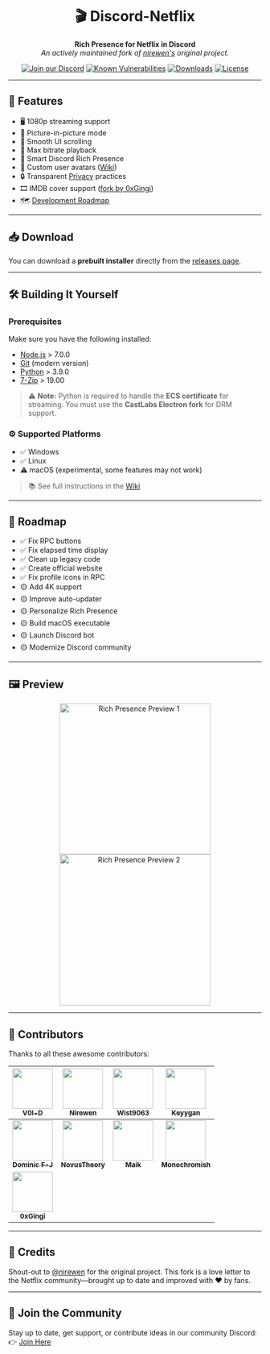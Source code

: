 <div align="center">

# 🎬 Discord-Netflix  
**Rich Presence for Netflix in Discord**  
_An actively maintained fork of [nirewen's](https://github.com/nirewen) original project._

[![Join our Discord](https://img.shields.io/discord/868546947953356860?color=5865F2&logo=discord&logoColor=white)](https://discord.gg/kbf8EjpxbU)
[![Known Vulnerabilities](https://snyk.io/test/github/Terroriser1/Discord-Netflix/badge.svg)](https://snyk.io/test/github/Terroriser1/Discord-Netflix)
[![Downloads](https://img.shields.io/github/downloads/Terroriser1/Discord-Netflix/total?color=green&logo=github)](https://github.com/Terroriser1/Discord-Netflix/releases)
[![License](https://img.shields.io/github/license/Terroriser1/Discord-Netflix?color=blue)](LICENSE)

</div>

---

## 🌟 Features

- 🖥️ 1080p streaming support  
- 📌 Picture-in-picture mode  
- 🧭 Smooth UI scrolling  
- 🎵 Max bitrate playback  
- 🧠 Smart Discord Rich Presence  
- 👤 Custom user avatars ([Wiki](https://github.com/Terroriser1/Discord-Netflix/wiki/Avatars))  
- 🔒 Transparent [Privacy](https://github.com/Terroriser1/Discord-Netflix/wiki/Privacy) practices  
- 🎞️ IMDB cover support ([fork by 0xGingi](https://github.com/0xGingi/Discord-Netflix/tree/IMDB-Cover))  
- 🗺️ [Development Roadmap](https://github.com/Terroriser1/Discord-Netflix/wiki/Roadmap)

---

## 📥 Download

You can download a **prebuilt installer** directly from the [releases page](https://github.com/Terroriser1/Discord-Netflix/releases).

---

## 🛠️ Building It Yourself

### Prerequisites

Make sure you have the following installed:

- [Node.js](https://nodejs.org/en/) > 7.0.0  
- [Git](https://git-scm.com/) (modern version)  
- [Python](https://www.python.org/downloads/) > 3.9.0  
- [7-Zip](https://www.7-zip.org/) > 19.00  

> ⚠️ **Note:** Python is required to handle the **ECS certificate** for streaming. You must use the **CastLabs Electron fork** for DRM support.

### ⚙️ Supported Platforms

- ✅ Windows  
- ✅ Linux  
- ⚠️ macOS (experimental, some features may not work)

> 📚 See full instructions in the [Wiki](https://github.com/Terroriser1/Discord-Netflix/wiki)

---

## 🚧 Roadmap

- ✅ Fix RPC buttons  
- ✅ Fix elapsed time display  
- ✅ Clean up legacy code  
- ✅ Create official website  
- ✅ Fix profile icons in RPC  
- 🟡 Add 4K support  
- 🟡 Improve auto-updater  
- 🟡 Personalize Rich Presence  
- 🟡 Build macOS executable  
- 🟡 Launch Discord bot  
- 🟡 Modernize Discord community

---

## 🖼️ Preview

<div align="center">
  <img src="https://github.com/user-attachments/assets/f26c88b4-d5a0-479b-b515-62b135a77f20" width="300px" alt="Rich Presence Preview 1"/>
  <img src="https://github.com/user-attachments/assets/14747a3b-5409-4c7e-9009-2c499ed1080b" width="300px" alt="Rich Presence Preview 2"/>
</div>


---

## 👥 Contributors

Thanks to all these awesome contributors:

<!-- ALL-CONTRIBUTORS-LIST:START -->
| [<img src="https://avatars.githubusercontent.com/u/35117713?v=4" width="80px;"/><br /><sub><b>V0l-D</b></sub>](https://github.com/V0l-D) | [<img src="https://avatars1.githubusercontent.com/u/8761479?v=4" width="80px;"/><br /><sub><b>Nirewen</b></sub>](https://github.com/nirewen) | [<img src="https://avatars0.githubusercontent.com/u/22089269?v=4" width="80px;"/><br /><sub><b>Wist9063</b></sub>](https://hexaplexsoftware.ga/) | [<img src="https://avatars1.githubusercontent.com/u/27071605?v=4" width="80px;"/><br /><sub><b>Keyygan</b></sub>](https://keyygan.me) |
| :---: | :---: | :---: | :---: |
| [<img src="https://avatars2.githubusercontent.com/u/13137236?v=4" width="80px;"/><br /><sub><b>Dominic F-J</b></sub>](https://github.com/dmfj) | [<img src="https://avatars0.githubusercontent.com/u/3434404?v=4" width="80px;"/><br /><sub><b>NovusTheory</b></sub>](https://modulobot.xyz) | [<img src="https://user-images.githubusercontent.com/35117713/127240008-c7bd7448-87e6-426d-a6f5-7bd64a0b7033.jpg" width="80px"/><br /><sub><b>Maik</b></sub>](#) | [<img src="https://avatars.githubusercontent.com/u/79590499?v=4" width="80px"/><br /><sub><b>Monochromish</b></sub>](https://github.com/Monochromish) |
| [<img src="https://avatars.githubusercontent.com/u/104647854?v=4" width="80px;"/><br /><sub><b>0xGingi</b></sub>](https://github.com/0xGingi) |
<!-- ALL-CONTRIBUTORS-LIST:END -->

---

## 🙌 Credits

Shout-out to [@nirewen](https://github.com/nirewen) for the original project. This fork is a love letter to the Netflix community—brought up to date and improved with ❤️ by fans.

---

## 💬 Join the Community

Stay up to date, get support, or contribute ideas in our community Discord:  
👉 [Join Here](https://discord.gg/mJYxxeZygw)
